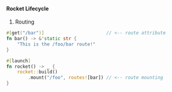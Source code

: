 #### Rocket Lifecycle

1. Routing

```rust
#[get("/bar")]                       // <-- route attribute
fn bar() -> &'static str {
    "This is the /foo/bar route!"
}

#[launch]
fn rocket() -> _ {
    rocket::build()
        .mount("/foo", routes![bar]) // <-- route mounting
}
```


<aside class="notes">
</aside>
